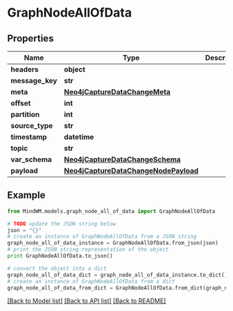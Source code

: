 # GraphNodeAllOfData


## Properties
Name | Type | Description | Notes
------------ | ------------- | ------------- | -------------
**headers** | **object** |  | 
**message_key** | **str** |  | 
**meta** | [**Neo4jCaptureDataChangeMeta**](Neo4jCaptureDataChangeMeta.md) |  | 
**offset** | **int** |  | 
**partition** | **int** |  | 
**source_type** | **str** |  | 
**timestamp** | **datetime** |  | 
**topic** | **str** |  | 
**var_schema** | [**Neo4jCaptureDataChangeSchema**](Neo4jCaptureDataChangeSchema.md) |  | 
**payload** | [**Neo4jCaptureDataChangeNodePayload**](Neo4jCaptureDataChangeNodePayload.md) |  | 

## Example

```python
from MindWM.models.graph_node_all_of_data import GraphNodeAllOfData

# TODO update the JSON string below
json = "{}"
# create an instance of GraphNodeAllOfData from a JSON string
graph_node_all_of_data_instance = GraphNodeAllOfData.from_json(json)
# print the JSON string representation of the object
print GraphNodeAllOfData.to_json()

# convert the object into a dict
graph_node_all_of_data_dict = graph_node_all_of_data_instance.to_dict()
# create an instance of GraphNodeAllOfData from a dict
graph_node_all_of_data_from_dict = GraphNodeAllOfData.from_dict(graph_node_all_of_data_dict)
```
[[Back to Model list]](../README.md#documentation-for-models) [[Back to API list]](../README.md#documentation-for-api-endpoints) [[Back to README]](../README.md)



